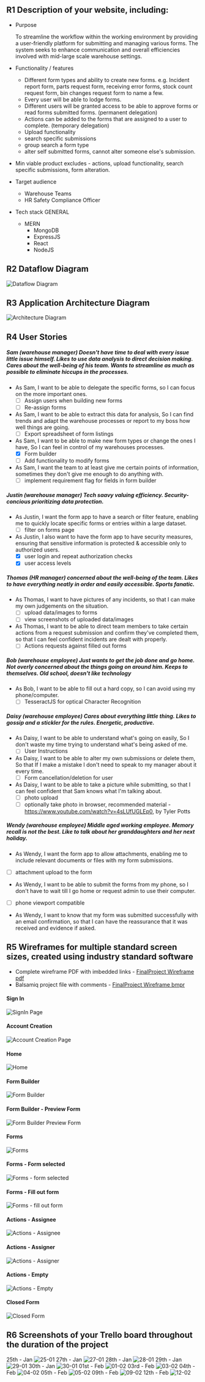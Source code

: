
## R1	Description of your website, including:
- Purpose
    
    To streamline the workflow within the working environment by providing a user-friendly platform for submitting and managing various forms. The system seeks to enhance communication and overall efficiencies involved with mid-large scale warehouse settings. 

- Functionality / features
    - Different form types and ability to create new forms. e.g. Incident report form, parts request form, receiving error forms, stock count request form, bin changes request form to name a few.
    - Every user will be able to lodge forms.
    - Different users will be granted access to be able to approve forms or read forms submitted forms. (permanent delegation)
    - Actions can be added to the forms that are assigned to a user to complete. (temporary delegation)
    - Upload functionality
    - search specific submissions
    - group search a form type
    - alter self submitted forms, cannot alter someone else's submission.

- Min viable product excludes - actions, upload functionality, search specific submissions, form alteration.

- Target audience
    - Warehouse Teams
    - HR Safety Compliance Officer

- Tech stack	GENERAL
    - MERN
        - MongoDB
        - ExpressJS
        - React
        - NodeJS

## R2	Dataflow Diagram	
![Dataflow Diagram](./docs/DFD.jpg)

## R3	Application Architecture Diagram	
![Architecture Diagram](./docs/Architecture%20Diagram.jpg)

## R4	User Stories 

##### Sam (warehouse manager) Doesn't have time to deal with every issue little issue himself. Likes to use data analysis to direct decision making. Cares about the well-being of his team. Wants to streamline as much as possible to eliminate hiccups in the processes.

- As Sam, I want to be able to delegate the specific forms, so I can focus on the more important ones.
    - [ ] Assign users when building new forms
    - [ ] Re-assign forms 
- As Sam, I want to be able to extract this data for analysis, So I can find trends and adapt the warehouse processes or report to my boss how well things are going.
    - [ ] Export spreadsheet of form listings
- As Sam, I want to be able to make new form types or change the ones I have, So I can feel in control of my warehouses processes.
    - [x] Form builder
    - [ ] Add functionality to modify forms
- As Sam, I want the team to at least give me certain points of information, sometimes they don't give me enough to do anything with.
    - [ ] implement requirement flag for fields in form builder

##### Justin (warehouse manager) Tech saavy valuing efficiency. Security-concious prioritizing data protection.

- As Justin, I want the form app to have a search or filter feature, enabling me to quickly locate specific forms or entries within a large dataset.
    - [ ] filter on forms page
- As Justin, I also want to have the form app to have security measures, ensuring that sensitive information is protected & accessible only to authorized users.
    - [x] user login and repeat authorization checks
    - [x] user access levels

##### Thomas (HR manager) concerned about the well-being of the team. Likes to have everything neatly in order and easily accessible. Sports fanatic.

- As Thomas, I want to have pictures of any incidents, so that I can make my own judgements on the situation.
    - [ ] upload data/images to forms
    - [ ] view screenshots of uploaded data/images
- As Thomas, I want to be able to direct team members to take certain actions from a request submission and confirm they've completed them, so that I can feel confident incidents are dealt with properly.
    - [ ] Actions requests against filled out forms

##### Bob (warehouse employee) Just wants to get the job done and go home. Not overly concerned about the things going on around him. Keeps to themselves. Old school, doesn't like technology

- As Bob, I want to be able to fill out a hard copy, so I can avoid using my phone/computer.
    - [ ] TesseractJS for optical Character Recognition

##### Daisy (warehouse employee) Cares about everything little thing. Likes to gossip and a stickler for the rules. Energetic, productive.

- As Daisy, I want to be able to understand what's going on easily, So I don't waste my time trying to understand what's being asked of me.
    - [ ] User Instructions
- As Daisy, I want to be able to alter my own submissions or delete them, So that If I make a mistake I don't need to speak to my manager about it every time.
    - [ ] Form cancellation/deletion for user
- As Daisy, I want to be able to take a picture while submitting, so that I can feel confident that Sam knows what I'm talking about.
    - [ ] photo upload
    - [ ] optionally take photo in browser, recommended material - https://www.youtube.com/watch?v=4sLUfUGLEp0, by Tyler Potts

##### Wendy (warehouse employee) Middle aged working employee. Memory recall is not the best. Like to talk about her granddaughters and her next holiday.

- As Wendy, I want the form app to allow attachments, enabling me to include relevant documents or files with my form submissions.
- [ ] attachment upload to the form
- As Wendy, I want to be able to submit the forms from my phone, so I don't have to wait till I go home or request admin to use their computer.
- [ ] phone viewport compatible
- As Wendy, I want to know that my form was submitted successfully with an email confirmation, so that I can have the reassurance that it was received and evidence if asked. 

## R5	Wireframes for multiple standard screen sizes, created using industry standard software
- Complete wireframe PDF with imbedded links - [FinalProject Wireframe pdf](./docs/WireFrame/FinalProject.pdf)
- Balsamiq project file with comments - [FinalProject Wireframe bmpr](./docs//WireFrame/FinalProject.bmpr)


#### Sign In 

![SignIn Page](./docs/WireFrame/SignIn.png)

#### Account Creation

![Account Creation Page](./docs/WireFrame/Account%20Creation.png)

#### Home

![Home](./docs/WireFrame/Home.png)

#### Form Builder

![Form Builder](./docs/WireFrame/Form%20Builder.png)

#### Form Builder - Preview Form

![Form Builder Preview Form](./docs/WireFrame/Form%20Builder%20-Preview%20Form.png)

#### Forms

![Forms](./docs/WireFrame/Forms.png)

#### Forms - Form selected

![Forms - form selected](./docs/WireFrame/Forms%20-%20Form%20selected.png)

#### Forms - Fill out form

![Forms - fill out form](./docs/WireFrame/Forms%20-%20Fill%20out%20form.png)

#### Actions - Assignee

![Actions - Assignee](./docs/WireFrame/Actions%20-%20Assignee.png)

#### Actions - Assigner

![Actions - Assigner](./docs/WireFrame/Actions%20-%20Assigner.png)

#### Actions - Empty

![Actions - Empty](./docs/WireFrame/Actions%20-%20Empty.png)

#### Closed Form

![Closed Form](./docs/WireFrame/Closed%20Form.png)



## R6	Screenshots of your Trello board throughout the duration of the project	


25th - Jan
![25-01](./docs/Trello/25-01-2024.JPG)
27th - Jan
![27-01](./docs/Trello/27-01-2024.JPG)
28th - Jan
![28-01](./docs/Trello/28-01-2024.JPG)
29th - Jan
![29-01](./docs/Trello/29-01-2024.JPG)
30th - Jan
![30-01](./docs/Trello/30-01-2024.JPG)
01st - Feb
![01-02](./docs/Trello/01-02-2024.JPG)
03rd - Feb
![03-02](./docs/Trello/03-02-2024.JPG)
04th - Feb
![04-02](./docs/Trello/04-02-2024.JPG)
05th - Feb
![05-02](./docs/Trello/05-02-2024.JPG)
09th - Feb
![09-02](./docs/Trello/09-02-2024.JPG)
12th - Feb
![12-02](./docs/Trello/12-02-2024.JPG)
